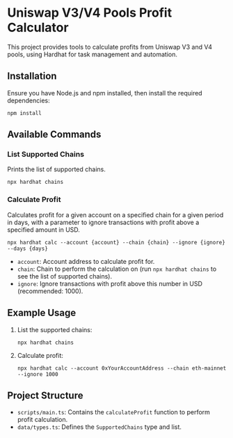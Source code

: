 # Uniswap V3/V4 Pools Profit Calculator

This project provides tools to calculate profits from Uniswap V3 and V4 pools, using Hardhat for task management and automation.

## Installation

Ensure you have Node.js and npm installed, then install the required dependencies:

```shell
npm install
```

## Available Commands

### List Supported Chains

Prints the list of supported chains.

```shell
npx hardhat chains
```

### Calculate Profit

Calculates profit for a given account on a specified chain for a given period in days, with a parameter to ignore transactions with profit above a specified amount in USD.

```shell
npx hardhat calc --account {account} --chain {chain} --ignore {ignore} --days {days}
```

- `account`: Account address to calculate profit for.
- `chain`: Chain to perform the calculation on (run `npx hardhat chains` to see the list of supported chains).
- `ignore`: Ignore transactions with profit above this number in USD (recommended: 1000).

## Example Usage

1. List the supported chains:

   ```shell
   npx hardhat chains
   ```

2. Calculate profit:

   ```shell
   npx hardhat calc --account 0xYourAccountAddress --chain eth-mainnet --ignore 1000
   ```

## Project Structure

- `scripts/main.ts`: Contains the `calculateProfit` function to perform profit calculation.
- `data/types.ts`: Defines the `SupportedChains` type and list.
